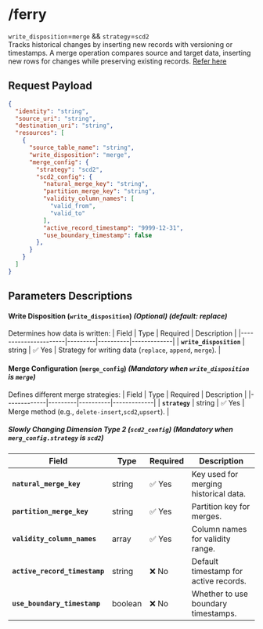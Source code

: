 # /ferry
`write_disposition`=`merge` && `strategy`=`scd2`
<br>
Tracks historical changes by inserting new records with versioning or timestamps.
A merge operation compares source and target data, inserting new rows for changes while preserving existing records.
[Refer here](/guides/merge-scd2)

## Request Payload
```json
{
  "identity": "string",
  "source_uri": "string",
  "destination_uri": "string",
  "resources": [
    {
      "source_table_name": "string",
      "write_disposition": "merge",
      "merge_config": {
        "strategy": "scd2",
        "scd2_config": {
          "natural_merge_key": "string",
          "partition_merge_key": "string",
          "validity_column_names": [
            "valid_from",
            "valid_to"
          ],
          "active_record_timestamp": "9999-12-31",
          "use_boundary_timestamp": false
        },
      }
    }
  ]
}
```
## Parameters Descriptions

#### **Write Disposition (`write_disposition`)** *(Optional)* *(default: replace)*
Determines how data is written:
| Field                | Type    | Required | Description |
|----------------------|---------|----------|-------------|
| **`write_disposition`** | string | ✅ Yes  | Strategy for writing data (`replace`, `append`, `merge`). |

#### **Merge Configuration (`merge_config`)** *(Mandatory when `write_disposition` is `merge`)*
Defines different merge strategies:
| Field        | Type    | Required | Description |
|-------------|---------|----------|-------------|
| **`strategy`** | string | ✅ Yes | Merge method (e.g., `delete-insert`,`scd2`,`upsert`). |

##### **Slowly Changing Dimension Type 2 (`scd2_config`)** *(Mandatory when `merg_config.strategy` is `scd2`)*
| Field                     | Type    | Required | Description |
|---------------------------|---------|----------|-------------|
| **`natural_merge_key`**   | string  | ✅ Yes   | Key used for merging historical data. |
| **`partition_merge_key`** | string  | ✅ Yes   | Partition key for merges. |
| **`validity_column_names`** | array | ✅ Yes   | Column names for validity range. |
| **`active_record_timestamp`** | string | ❌ No | Default timestamp for active records. |
| **`use_boundary_timestamp`** | boolean | ❌ No | Whether to use boundary timestamps. |

